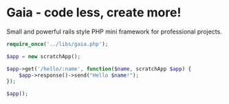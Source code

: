 # Gaia - code less, create more!

  Small and powerful rails style PHP mini framework for professional projects.

```php
require_once('../libs/gaia.php');

$app = new scratchApp();

$app->get('/hello/:name', function($name, scratchApp $app) {
    $app->response()->send("Hello $name!");
});

$app();

```
